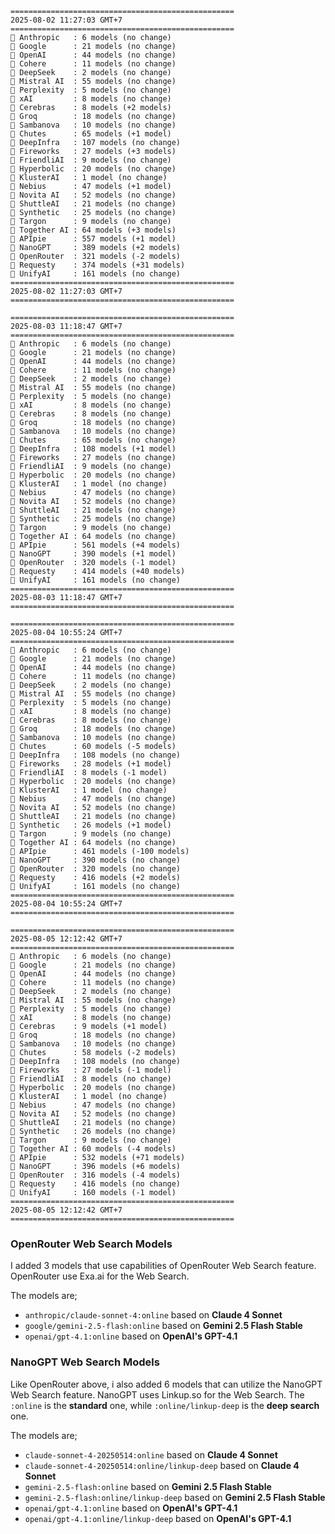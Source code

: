 ```plaintext
==================================================
2025-08-02 11:27:03 GMT+7
==================================================
🤖 Anthropic   : 6 models (no change)
🤖 Google      : 21 models (no change)
🤖 OpenAI      : 44 models (no change)
🤖 Cohere      : 11 models (no change)
🤖 DeepSeek    : 2 models (no change)
🤖 Mistral AI  : 55 models (no change)
🤖 Perplexity  : 5 models (no change)
🤖 xAI         : 8 models (no change)
🤖 Cerebras    : 8 models (+2 models)
🤖 Groq        : 18 models (no change)
🤖 Sambanova   : 10 models (no change)
🤖 Chutes      : 65 models (+1 model)
🤖 DeepInfra   : 107 models (no change)
🤖 Fireworks   : 27 models (+3 models)
🤖 FriendliAI  : 9 models (no change)
🤖 Hyperbolic  : 20 models (no change)
🤖 KlusterAI   : 1 model (no change)
🤖 Nebius      : 47 models (+1 model)
🤖 Novita AI   : 52 models (no change)
🤖 ShuttleAI   : 21 models (no change)
🤖 Synthetic   : 25 models (no change)
🤖 Targon      : 9 models (no change)
🤖 Together AI : 64 models (+3 models)
🤖 APIpie      : 557 models (+1 model)
🤖 NanoGPT     : 389 models (+2 models)
🤖 OpenRouter  : 321 models (-2 models)
🤖 Requesty    : 374 models (+31 models)
🤖 UnifyAI     : 161 models (no change)
==================================================
2025-08-02 11:27:03 GMT+7
==================================================

==================================================
2025-08-03 11:18:47 GMT+7
==================================================
🤖 Anthropic   : 6 models (no change)
🤖 Google      : 21 models (no change)
🤖 OpenAI      : 44 models (no change)
🤖 Cohere      : 11 models (no change)
🤖 DeepSeek    : 2 models (no change)
🤖 Mistral AI  : 55 models (no change)
🤖 Perplexity  : 5 models (no change)
🤖 xAI         : 8 models (no change)
🤖 Cerebras    : 8 models (no change)
🤖 Groq        : 18 models (no change)
🤖 Sambanova   : 10 models (no change)
🤖 Chutes      : 65 models (no change)
🤖 DeepInfra   : 108 models (+1 model)
🤖 Fireworks   : 27 models (no change)
🤖 FriendliAI  : 9 models (no change)
🤖 Hyperbolic  : 20 models (no change)
🤖 KlusterAI   : 1 model (no change)
🤖 Nebius      : 47 models (no change)
🤖 Novita AI   : 52 models (no change)
🤖 ShuttleAI   : 21 models (no change)
🤖 Synthetic   : 25 models (no change)
🤖 Targon      : 9 models (no change)
🤖 Together AI : 64 models (no change)
🤖 APIpie      : 561 models (+4 models)
🤖 NanoGPT     : 390 models (+1 model)
🤖 OpenRouter  : 320 models (-1 model)
🤖 Requesty    : 414 models (+40 models)
🤖 UnifyAI     : 161 models (no change)
==================================================
2025-08-03 11:18:47 GMT+7
==================================================

==================================================
2025-08-04 10:55:24 GMT+7
==================================================
🤖 Anthropic   : 6 models (no change)
🤖 Google      : 21 models (no change)
🤖 OpenAI      : 44 models (no change)
🤖 Cohere      : 11 models (no change)
🤖 DeepSeek    : 2 models (no change)
🤖 Mistral AI  : 55 models (no change)
🤖 Perplexity  : 5 models (no change)
🤖 xAI         : 8 models (no change)
🤖 Cerebras    : 8 models (no change)
🤖 Groq        : 18 models (no change)
🤖 Sambanova   : 10 models (no change)
🤖 Chutes      : 60 models (-5 models)
🤖 DeepInfra   : 108 models (no change)
🤖 Fireworks   : 28 models (+1 model)
🤖 FriendliAI  : 8 models (-1 model)
🤖 Hyperbolic  : 20 models (no change)
🤖 KlusterAI   : 1 model (no change)
🤖 Nebius      : 47 models (no change)
🤖 Novita AI   : 52 models (no change)
🤖 ShuttleAI   : 21 models (no change)
🤖 Synthetic   : 26 models (+1 model)
🤖 Targon      : 9 models (no change)
🤖 Together AI : 64 models (no change)
🤖 APIpie      : 461 models (-100 models)
🤖 NanoGPT     : 390 models (no change)
🤖 OpenRouter  : 320 models (no change)
🤖 Requesty    : 416 models (+2 models)
🤖 UnifyAI     : 161 models (no change)
==================================================
2025-08-04 10:55:24 GMT+7
==================================================

==================================================
2025-08-05 12:12:42 GMT+7
==================================================
🤖 Anthropic   : 6 models (no change)
🤖 Google      : 21 models (no change)
🤖 OpenAI      : 44 models (no change)
🤖 Cohere      : 11 models (no change)
🤖 DeepSeek    : 2 models (no change)
🤖 Mistral AI  : 55 models (no change)
🤖 Perplexity  : 5 models (no change)
🤖 xAI         : 8 models (no change)
🤖 Cerebras    : 9 models (+1 model)
🤖 Groq        : 18 models (no change)
🤖 Sambanova   : 10 models (no change)
🤖 Chutes      : 58 models (-2 models)
🤖 DeepInfra   : 108 models (no change)
🤖 Fireworks   : 27 models (-1 model)
🤖 FriendliAI  : 8 models (no change)
🤖 Hyperbolic  : 20 models (no change)
🤖 KlusterAI   : 1 model (no change)
🤖 Nebius      : 47 models (no change)
🤖 Novita AI   : 52 models (no change)
🤖 ShuttleAI   : 21 models (no change)
🤖 Synthetic   : 26 models (no change)
🤖 Targon      : 9 models (no change)
🤖 Together AI : 60 models (-4 models)
🤖 APIpie      : 532 models (+71 models)
🤖 NanoGPT     : 396 models (+6 models)
🤖 OpenRouter  : 316 models (-4 models)
🤖 Requesty    : 416 models (no change)
🤖 UnifyAI     : 160 models (-1 model)
==================================================
2025-08-05 12:12:42 GMT+7
==================================================
```

### OpenRouter Web Search Models
I added 3 models that use capabilities of OpenRouter Web Search feature. OpenRouter use Exa.ai for the Web Search.

The models are;
- `anthropic/claude-sonnet-4:online` based on **Claude 4 Sonnet**
- `google/gemini-2.5-flash:online` based on **Gemini 2.5 Flash Stable**
- `openai/gpt-4.1:online` based on **OpenAI's GPT-4.1**

### NanoGPT Web Search Models 
Like OpenRouter above, i also added 6 models that can utilize the NanoGPT Web Search feature. NanoGPT uses Linkup.so for the Web Search. The `:online` is the **standard** one, while `:online/linkup-deep` is the **deep search** one.

The models are;
- `claude-sonnet-4-20250514:online` based on **Claude 4 Sonnet**
- `claude-sonnet-4-20250514:online/linkup-deep` based on **Claude 4 Sonnet**
- `gemini-2.5-flash:online` based on **Gemini 2.5 Flash Stable**
- `gemini-2.5-flash:online/linkup-deep` based on **Gemini 2.5 Flash Stable**
- `openai/gpt-4.1:online` based on **OpenAI's GPT-4.1**
- `openai/gpt-4.1:online/linkup-deep` based on **OpenAI's GPT-4.1**